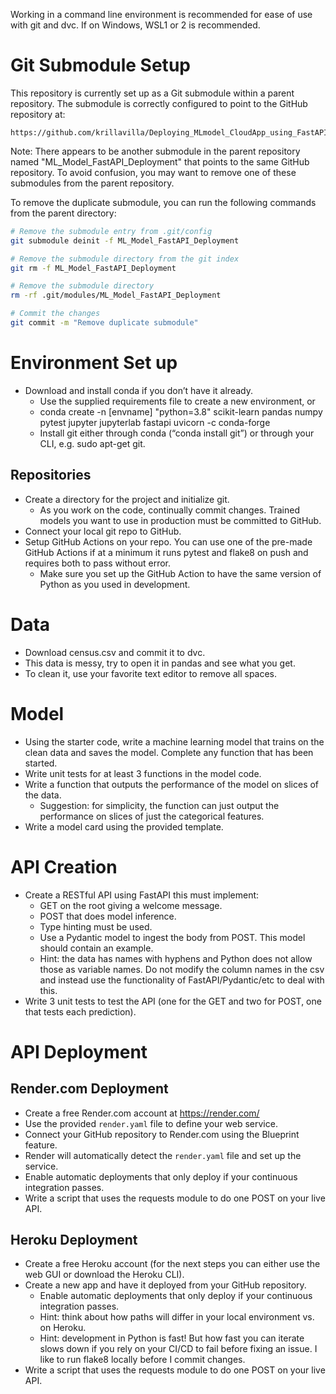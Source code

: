 Working in a command line environment is recommended for ease of use with git and dvc. If on Windows, WSL1 or 2 is recommended.

# Git Submodule Setup

This repository is currently set up as a Git submodule within a parent repository. The submodule is correctly configured to point to the GitHub repository at:
```
https://github.com/krillavilla/Deploying_MLmodel_CloudApp_using_FastAPI
```

Note: There appears to be another submodule in the parent repository named "ML_Model_FastAPI_Deployment" that points to the same GitHub repository. To avoid confusion, you may want to remove one of these submodules from the parent repository.

To remove the duplicate submodule, you can run the following commands from the parent directory:
```bash
# Remove the submodule entry from .git/config
git submodule deinit -f ML_Model_FastAPI_Deployment

# Remove the submodule directory from the git index
git rm -f ML_Model_FastAPI_Deployment

# Remove the submodule directory
rm -rf .git/modules/ML_Model_FastAPI_Deployment

# Commit the changes
git commit -m "Remove duplicate submodule"
```

# Environment Set up
* Download and install conda if you don’t have it already.
    * Use the supplied requirements file to create a new environment, or
    * conda create -n [envname] "python=3.8" scikit-learn pandas numpy pytest jupyter jupyterlab fastapi uvicorn -c conda-forge
    * Install git either through conda (“conda install git”) or through your CLI, e.g. sudo apt-get git.

## Repositories
* Create a directory for the project and initialize git.
    * As you work on the code, continually commit changes. Trained models you want to use in production must be committed to GitHub.
* Connect your local git repo to GitHub.
* Setup GitHub Actions on your repo. You can use one of the pre-made GitHub Actions if at a minimum it runs pytest and flake8 on push and requires both to pass without error.
    * Make sure you set up the GitHub Action to have the same version of Python as you used in development.

# Data
* Download census.csv and commit it to dvc.
* This data is messy, try to open it in pandas and see what you get.
* To clean it, use your favorite text editor to remove all spaces.

# Model
* Using the starter code, write a machine learning model that trains on the clean data and saves the model. Complete any function that has been started.
* Write unit tests for at least 3 functions in the model code.
* Write a function that outputs the performance of the model on slices of the data.
    * Suggestion: for simplicity, the function can just output the performance on slices of just the categorical features.
* Write a model card using the provided template.

# API Creation
*  Create a RESTful API using FastAPI this must implement:
    * GET on the root giving a welcome message.
    * POST that does model inference.
    * Type hinting must be used.
    * Use a Pydantic model to ingest the body from POST. This model should contain an example.
   	 * Hint: the data has names with hyphens and Python does not allow those as variable names. Do not modify the column names in the csv and instead use the functionality of FastAPI/Pydantic/etc to deal with this.
* Write 3 unit tests to test the API (one for the GET and two for POST, one that tests each prediction).

# API Deployment

## Render.com Deployment
* Create a free Render.com account at https://render.com/
* Use the provided `render.yaml` file to define your web service.
* Connect your GitHub repository to Render.com using the Blueprint feature.
* Render will automatically detect the `render.yaml` file and set up the service.
* Enable automatic deployments that only deploy if your continuous integration passes.
* Write a script that uses the requests module to do one POST on your live API.

## Heroku Deployment
* Create a free Heroku account (for the next steps you can either use the web GUI or download the Heroku CLI).
* Create a new app and have it deployed from your GitHub repository.
    * Enable automatic deployments that only deploy if your continuous integration passes.
    * Hint: think about how paths will differ in your local environment vs. on Heroku.
    * Hint: development in Python is fast! But how fast you can iterate slows down if you rely on your CI/CD to fail before fixing an issue. I like to run flake8 locally before I commit changes.
* Write a script that uses the requests module to do one POST on your live API.
